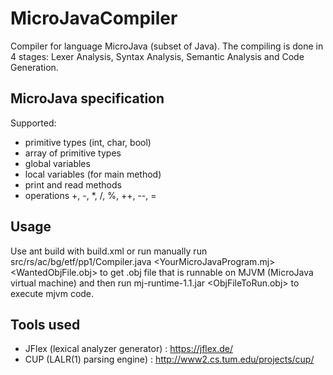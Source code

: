 # MicroJavaCompiler

Compiler for language MicroJava (subset of Java). The compiling is done in 4 stages: Lexer Analysis, Syntax Analysis, Semantic Analysis and Code Generation. 

## MicroJava specification

Supported: 
- primitive types (int, char, bool)
- array of primitive types
- global variables
- local variables (for main method)
- print and read methods
- operations +, -, *, /, %, ++, --, =

## Usage

Use ant build with build.xml or run manually run src/rs/ac/bg/etf/pp1/Compiler.java <YourMicroJavaProgram.mj> <WantedObjFile.obj> to get .obj file that is runnable on MJVM (MicroJava virtual machine) and then run mj-runtime-1.1.jar <ObjFileToRun.obj> to execute mjvm code.


## Tools used
- JFlex (lexical analyzer generator) : https://jflex.de/
- CUP (LALR(1) parsing engine) : http://www2.cs.tum.edu/projects/cup/
